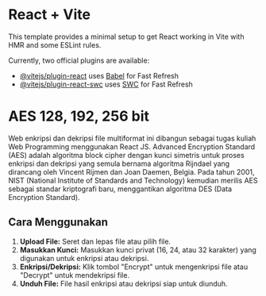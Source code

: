 # React + Vite

This template provides a minimal setup to get React working in Vite with HMR and some ESLint rules.

Currently, two official plugins are available:

- [@vitejs/plugin-react](https://github.com/vitejs/vite-plugin-react/blob/main/packages/plugin-react/README.md) uses [Babel](https://babeljs.io/) for Fast Refresh
- [@vitejs/plugin-react-swc](https://github.com/vitejs/vite-plugin-react-swc) uses [SWC](https://swc.rs/) for Fast Refresh


# AES 128, 192, 256 bit
Web enkripsi dan dekripsi file multiformat ini dibangun sebagai tugas kuliah Web Programming menggunakan React JS. Advanced Encryption Standard (AES) adalah algoritma block cipher dengan kunci simetris untuk proses enkripsi dan dekripsi yang semula bernama algoritma Rijndael yang dirancang oleh Vincent Rijmen dan Joan Daemen, Belgia. Pada tahun 2001, NIST (National Institute of Standards and Technology) kemudian merilis AES sebagai standar kriptografi baru, menggantikan algoritma DES (Data Encryption Standard).

## Cara Menggunakan
1. **Upload File:** Seret dan lepas file atau pilih file. 
2. **Masukkan Kunci:** Masukkan kunci privat (16, 24, atau 32 karakter) yang digunakan untuk enkripsi atau dekripsi.
3. **Enkripsi/Dekripsi:** Klik tombol "Encrypt" untuk mengenkripsi file atau "Decrypt" untuk mendekripsi file.
4. **Unduh File:** File hasil enkripsi atau dekripsi siap untuk diunduh.
